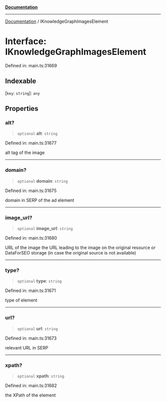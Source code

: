 [**Documentation**](../README.md)

***

[Documentation](../README.md) / IKnowledgeGraphImagesElement

# Interface: IKnowledgeGraphImagesElement

Defined in: main.ts:31669

## Indexable

\[`key`: `string`\]: `any`

## Properties

### alt?

> `optional` **alt**: `string`

Defined in: main.ts:31677

alt tag of the image

***

### domain?

> `optional` **domain**: `string`

Defined in: main.ts:31675

domain in SERP of the ad element

***

### image\_url?

> `optional` **image\_url**: `string`

Defined in: main.ts:31680

URL of the image
the URL leading to the image on the original resource or DataForSEO storage (in case the original source is not available)

***

### type?

> `optional` **type**: `string`

Defined in: main.ts:31671

type of element

***

### url?

> `optional` **url**: `string`

Defined in: main.ts:31673

relevant URL in SERP

***

### xpath?

> `optional` **xpath**: `string`

Defined in: main.ts:31682

the XPath of the element
